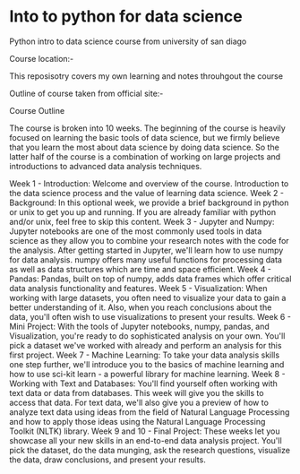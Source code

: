 # Into to python for data science

Python intro to data science course from university of san diago

Course location:-

This reposisotry covers my own learning and notes throuhgout the course

Outline of course taken from official site:-

Course Outline

The course is broken into 10 weeks.  The beginning of the course is heavily focused on learning the basic tools of data science, but we firmly believe that you learn the most about data science by doing data science.  So the latter half of the course is a combination of working on large projects and introductions to advanced data analysis techniques.

Week 1 - Introduction:  Welcome and overview of the course.  Introduction to the data science process and the value of learning data science.
Week 2 - Background:  In this optional week, we provide a brief background in python or unix to get you up and running.  If you are already familiar with python and/or unix, feel free to skip this content.
Week 3 - Jupyter and Numpy:  Jupyter notebooks are one of the most commonly used tools in data science as they allow you to combine your research notes with the code for the analysis.  After getting started in Jupyter, we'll learn how to use numpy for data analysis.  numpy offers many useful functions for processing data as well as data structures which are time and space efficient.
Week 4 - Pandas:  Pandas, built on top of numpy,  adds data frames which offer critical data analysis functionality and features.
Week 5 - Visualization:  When working with large datasets, you often need to visualize your data to gain a better understanding of it. Also, when you reach conclusions about the data, you'll often wish to use visualizations to present your results.
Week 6 - Mini Project:  With the tools of Jupyter notebooks, numpy, pandas, and Visualization, you're ready to do sophisticated analysis on your own.  You'll pick a dataset we've worked with already and perform an analysis for this first project.
Week 7 - Machine Learning:  To take your data analysis skills one step further, we'll introduce you to the basics of machine learning and how to use sci-kit learn - a powerful library for machine learning.
Week 8 - Working with Text and Databases:  You'll find yourself often working with text data or data from databases.  This week will give you the skills to access that data.  For text data, we'll also give you a preview of how to analyze text data using ideas from the field of Natural Language Processing and how to apply those ideas using the Natural Language Processing Toolkit (NLTK) library.
Week 9 and 10 - Final Project:  These weeks let you showcase all your new skills in an end-to-end data analysis project.  You'll pick the dataset, do the data munging, ask the research questions, visualize the data, draw conclusions, and present your results. 



